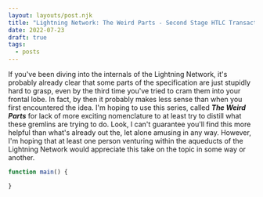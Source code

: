 ```yaml
---
layout: layouts/post.njk
title: "Lightning Network: The Weird Parts - Second Stage HTLC Transactions"
date: 2022-07-23
draft: true
tags: 
  - posts
---
```


If you've been diving into the internals of the Lightning Network, it's probably already clear
that some parts of the specification are just stupidly hard to grasp, even by the third time you've
tried to cram them into your frontal lobe. In fact, by then it probably makes less sense than when
you first encountered the idea. I'm hoping to use this series, called **_The Weird Parts_** for lack of
more exciting nomenclature to at least try to distill what these gremlins are trying to do.
Look, I can't guarantee you'll find this more helpful than what's already out the, let alone amusing in
any way. However, I'm hoping that at least one person venturing within the aqueducts of the Lightning Network
would appreciate this take on the topic in some way or another.

```js
function main() {

}
```


